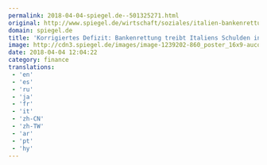 ```yaml
---
permalink: 2018-04-04-spiegel.de--501325271.html
original: http://www.spiegel.de/wirtschaft/soziales/italien-bankenrettung-erhoeht-defizit-deutlich-a-1201216.html#ref=rss
domain: spiegel.de
title: 'Korrigiertes Defizit: Bankenrettung treibt Italiens Schulden in die Höhe - SPIEGEL ONLINE - Wirtschaft'
image: http://cdn3.spiegel.de/images/image-1239202-860_poster_16x9-auco-1239202.jpg
date: 2018-04-04 12:04:22
category: finance
translations: 
 - 'en'
 - 'es'
 - 'ru'
 - 'ja'
 - 'fr'
 - 'it'
 - 'zh-CN'
 - 'zh-TW'
 - 'ar'
 - 'pt'
 - 'hy'
---
```


